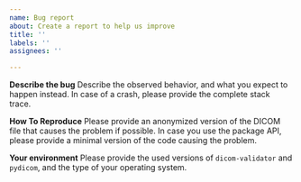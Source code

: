 ```yaml
---
name: Bug report
about: Create a report to help us improve
title: ''
labels: ''
assignees: ''

---
```


**Describe the bug**
Describe the observed behavior, and what you expect to happen instead.
In case of a crash, please provide the complete stack trace.

**How To Reproduce**
Please provide an anonymized version of the DICOM file that causes the problem
if possible. In case you use the package API, please provide a minimal version
of the code causing the problem.

**Your environment**
Please provide the used versions of `dicom-validator` and `pydicom`,
and the type of your operating system.
```
